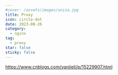 ```yaml
---
#cover: /assets/images/unisa.jpg
title: Proxy
icon: circle-dot
date: 2023-08-26
category:
  - nginx
tag:
  - proxy
star: false
sticky: false
---
```


https://www.cnblogs.com/yanjieli/p/15229907.html

